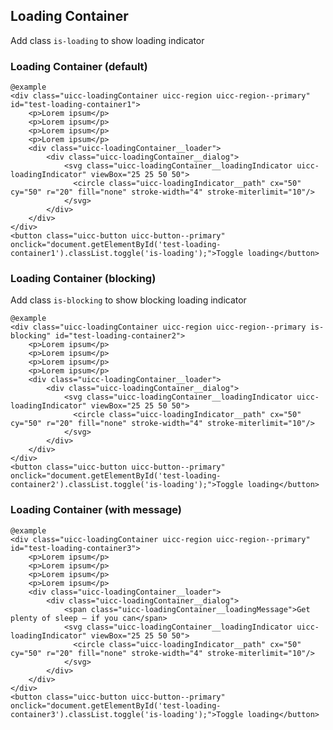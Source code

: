 ## Loading Container

Add class `is-loading` to show loading indicator

### Loading Container (default)
  
    @example
    <div class="uicc-loadingContainer uicc-region uicc-region--primary" id="test-loading-container1">
        <p>Lorem ipsum</p>
        <p>Lorem ipsum</p>
        <p>Lorem ipsum</p>
        <p>Lorem ipsum</p>
        <div class="uicc-loadingContainer__loader">
            <div class="uicc-loadingContainer__dialog">
                <svg class="uicc-loadingContainer__loadingIndicator uicc-loadingIndicator" viewBox="25 25 50 50">
                  <circle class="uicc-loadingIndicator__path" cx="50" cy="50" r="20" fill="none" stroke-width="4" stroke-miterlimit="10"/>
                </svg>
            </div>
        </div>
    </div>
    <button class="uicc-button uicc-button--primary" onclick="document.getElementById('test-loading-container1').classList.toggle('is-loading');">Toggle loading</button>

### Loading Container (blocking)

Add class `is-blocking` to show blocking loading indicator
  
    @example
    <div class="uicc-loadingContainer uicc-region uicc-region--primary is-blocking" id="test-loading-container2">
        <p>Lorem ipsum</p>
        <p>Lorem ipsum</p>
        <p>Lorem ipsum</p>
        <p>Lorem ipsum</p>
        <div class="uicc-loadingContainer__loader">
            <div class="uicc-loadingContainer__dialog">
                <svg class="uicc-loadingContainer__loadingIndicator uicc-loadingIndicator" viewBox="25 25 50 50">
                  <circle class="uicc-loadingIndicator__path" cx="50" cy="50" r="20" fill="none" stroke-width="4" stroke-miterlimit="10"/>
                </svg>
            </div>
        </div>
    </div>
    <button class="uicc-button uicc-button--primary" onclick="document.getElementById('test-loading-container2').classList.toggle('is-loading');">Toggle loading</button>


### Loading Container (with message)
  
    @example
    <div class="uicc-loadingContainer uicc-region uicc-region--primary" id="test-loading-container3">
        <p>Lorem ipsum</p>
        <p>Lorem ipsum</p>
        <p>Lorem ipsum</p>
        <p>Lorem ipsum</p>
        <div class="uicc-loadingContainer__loader">
            <div class="uicc-loadingContainer__dialog">
                <span class="uicc-loadingContainer__loadingMessage">Get plenty of sleep – if you can</span>
                <svg class="uicc-loadingContainer__loadingIndicator uicc-loadingIndicator" viewBox="25 25 50 50">
                  <circle class="uicc-loadingIndicator__path" cx="50" cy="50" r="20" fill="none" stroke-width="4" stroke-miterlimit="10"/>
                </svg>
            </div>
        </div>
    </div>
    <button class="uicc-button uicc-button--primary" onclick="document.getElementById('test-loading-container3').classList.toggle('is-loading');">Toggle loading</button>
